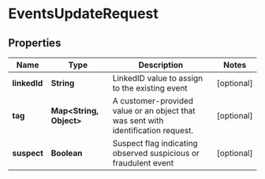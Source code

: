 

# EventsUpdateRequest


## Properties

| Name | Type | Description | Notes |
|------------ | ------------- | ------------- | -------------|
|**linkedId** | **String** | LinkedID value to assign to the existing event |  [optional] |
|**tag** | **Map&lt;String, Object&gt;** | A customer-provided value or an object that was sent with identification request. |  [optional] |
|**suspect** | **Boolean** | Suspect flag indicating observed suspicious or fraudulent event |  [optional] |



